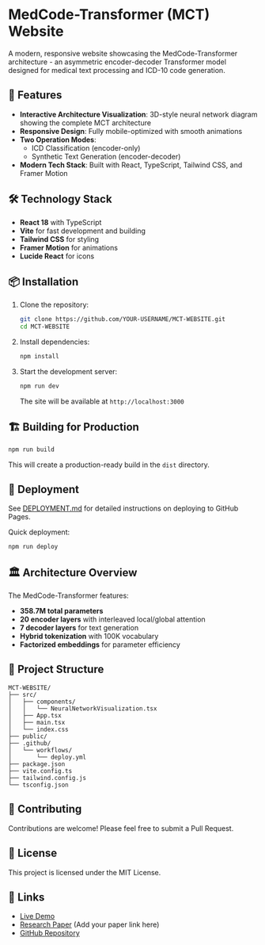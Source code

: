 # MedCode-Transformer (MCT) Website

A modern, responsive website showcasing the MedCode-Transformer architecture - an asymmetric encoder-decoder Transformer model designed for medical text processing and ICD-10 code generation.

## 🚀 Features

- **Interactive Architecture Visualization**: 3D-style neural network diagram showing the complete MCT architecture
- **Responsive Design**: Fully mobile-optimized with smooth animations
- **Two Operation Modes**: 
  - ICD Classification (encoder-only)
  - Synthetic Text Generation (encoder-decoder)
- **Modern Tech Stack**: Built with React, TypeScript, Tailwind CSS, and Framer Motion

## 🛠️ Technology Stack

- **React 18** with TypeScript
- **Vite** for fast development and building
- **Tailwind CSS** for styling
- **Framer Motion** for animations
- **Lucide React** for icons

## 📦 Installation

1. Clone the repository:
   ```bash
   git clone https://github.com/YOUR-USERNAME/MCT-WEBSITE.git
   cd MCT-WEBSITE
   ```

2. Install dependencies:
   ```bash
   npm install
   ```

3. Start the development server:
   ```bash
   npm run dev
   ```

   The site will be available at `http://localhost:3000`

## 🏗️ Building for Production

```bash
npm run build
```

This will create a production-ready build in the `dist` directory.

## 🚀 Deployment

See [DEPLOYMENT.md](DEPLOYMENT.md) for detailed instructions on deploying to GitHub Pages.

Quick deployment:
```bash
npm run deploy
```

## 🏛️ Architecture Overview

The MedCode-Transformer features:
- **358.7M total parameters**
- **20 encoder layers** with interleaved local/global attention
- **7 decoder layers** for text generation
- **Hybrid tokenization** with 100K vocabulary
- **Factorized embeddings** for parameter efficiency

## 📁 Project Structure

```
MCT-WEBSITE/
├── src/
│   ├── components/
│   │   └── NeuralNetworkVisualization.tsx
│   ├── App.tsx
│   ├── main.tsx
│   └── index.css
├── public/
├── .github/
│   └── workflows/
│       └── deploy.yml
├── package.json
├── vite.config.ts
├── tailwind.config.js
└── tsconfig.json
```

## 🤝 Contributing

Contributions are welcome! Please feel free to submit a Pull Request.

## 📄 License

This project is licensed under the MIT License.

## 🔗 Links

- [Live Demo](https://YOUR-USERNAME.github.io/MCT-WEBSITE/)
- [Research Paper](#) (Add your paper link here)
- [GitHub Repository](https://github.com/YOUR-USERNAME/MCT-WEBSITE) 